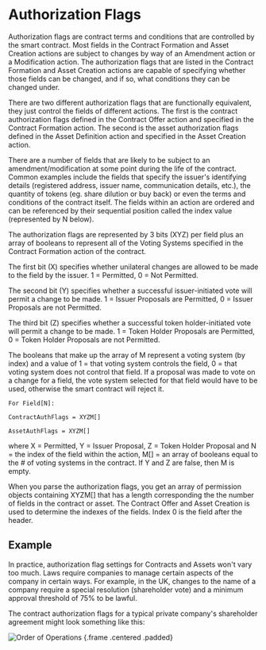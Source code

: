 # Authorization Flags

Authorization flags are contract terms and conditions that are controlled by the smart contract. Most fields in the Contract Formation and Asset Creation actions are subject to changes by way of an Amendment action or a Modification action. The authorization flags that are listed in the Contract Formation and Asset Creation actions are capable of specifying whether those fields can be changed, and if so, what conditions they can be changed under.

There are two different authorization flags that are functionally equivalent, they just control the fields of different actions. The first is the contract authorization flags defined in the Contract Offer action and specified in the Contract Formation action. The second is the asset authorization flags defined in the Asset Definition action and specified in the Asset Creation action.

There are a number of fields that are likely to be subject to an amendment/modification at some point during the life of the contract. Common examples include the fields that specify the issuer's identifying details (registered address, issuer name, communication details, etc.), the quantity of tokens (eg. share dilution or buy back) or even the terms and conditions of the contract itself. The fields within an action are ordered and can be referenced by their sequential position called the index value (represented by N below).

The authorization flags are represented by 3 bits (XYZ) per field plus an array of booleans to represent all of the Voting Systems specified in the Contract Formation action of the contract.

The first bit (X) specifies whether unilateral changes are allowed to be made to the field by the issuer. 1 = Permitted, 0 = Not Permitted.

The second bit (Y) specifies whether a successful issuer-initiated vote will permit a change to be made. 1 = Issuer Proposals are Permitted, 0 = Issuer Proposals are not Permitted.

The third bit (Z) specifies whether a successful token holder-initiated vote will permit a change to be made. 1 = Token Holder Proposals are Permitted, 0 = Token Holder Proposals are not Permitted.

The booleans that make up the array of M represent a voting system (by index) and a value of 1 = that voting system controls the field, 0 = that voting system does not control that field. If a proposal was made to vote on a change for a field, the vote system selected for that field would have to be used, otherwise the smart contract will reject it.

    For Field[N]:

    ContractAuthFlags = XYZM[] 

    AssetAuthFlags = XYZM[]

where X = Permitted, Y = Issuer Proposal, Z = Token Holder Proposal and N = the index of the field within the action, M[] = an array of booleans equal to the # of voting systems in the contract. If Y and Z are false, then M is empty.

When you parse the authorization flags, you get an array of permission objects containing XYZM[] that has a length corresponding the the number of fields in the contract or asset. The Contract Offer and Asset Creation is used to determine the indexes of the fields. Index 0 is the field after the header.

## Example

In practice, authorization flag settings for Contracts and Assets won't vary too much. Laws require companies to manage certain aspects of the company in certain ways. For example, in the UK, changes to the name of a company require a special resolution (shareholder vote) and a minimum approval threshold of 75% to be lawful.

The contract authorization flags for a typical private company's shareholder agreement might look something like this: 

![Order of Operations](https://raw.githubusercontent.com/tokenized/docs/master/images/authorization-flags.svg?sanitize=true "Order of Operations") {.frame .centered .padded}
